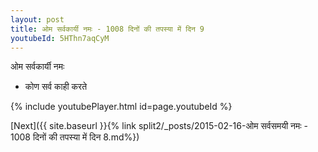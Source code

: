```yaml
---
layout: post
title: ओम सर्वकार्यी नमः - 1008 दिनों की तपस्या में दिन 9
youtubeId: 5HThn7aqCyM
---
```

 
 
 ओम सर्वकार्यी नमः  
 
 -  कोण सर्व काही करते 
 
  
 
  
 
 
 
 
 
 


{% include youtubePlayer.html id=page.youtubeId %}
 
[Next]({{ site.baseurl }}{% link  split2/_posts/2015-02-16-ओम सर्वसमयी नमः - 1008 दिनों की तपस्या में दिन 8.md%})
 
